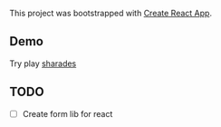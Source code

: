 This project was bootstrapped with [Create React App](https://github.com/facebook/create-react-app).

## Demo

Try play [sharades](https://toastyboost.github.io/sharades-app/)

## TODO

- [ ] Create form lib for react
